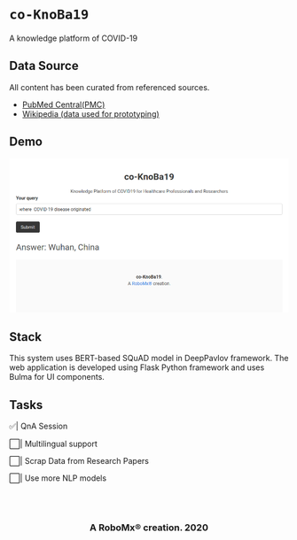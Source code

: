 # `co-KnoBa19`

A knowledge platform of COVID-19

## Data Source
All content has been curated from referenced sources.
* [PubMed Central(PMC)](https://www.ncbi.nlm.nih.gov/pmc/?term=%22COVID-19%22+OR+Coronavirus+OR+%22Corona+virus%22+OR+%222019-nCoV%22+OR+%22SARS-CoV%22+OR+%22MERS-CoV%22+OR+%E2%80%9CSevere+Acute+Respiratory+Syndrome%E2%80%9D+OR+%E2%80%9CMiddle+East+Respiratory+Syndrome%E2%80%9D)
* [Wikipedia (data used for prototyping)](https://en.wikipedia.org/wiki/2019%E2%80%9320_coronavirus_pandemic)

## Demo

<img src="static/demo.png"/>

## Stack

This system uses BERT-based SQuAD model in DeepPavlov framework. The web application is developed using Flask Python framework and uses Bulma for UI components.

## Tasks
✅| QnA Session

⬜️| Multilingual support

⬜️| Scrap Data from Research Papers

⬜️| Use more NLP models


<br/>
<br/>
<h3 align="center">
    A RoboMx&reg; creation. 2020
</h3>